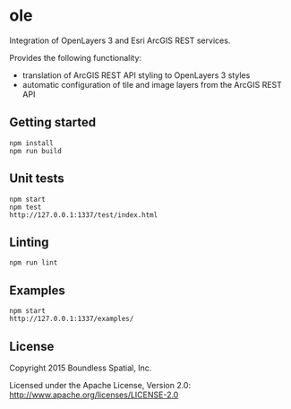 # ole

Integration of OpenLayers 3 and Esri ArcGIS REST services.

Provides the following functionality:
  * translation of ArcGIS REST API styling to OpenLayers 3 styles
  * automatic configuration of tile and image layers from the ArcGIS REST API

## Getting started
    npm install
    npm run build

## Unit tests
    npm start
    npm test
    http://127.0.0.1:1337/test/index.html

## Linting
    npm run lint

## Examples
    npm start
    http://127.0.0.1:1337/examples/

## License

Copyright 2015 Boundless Spatial, Inc.

Licensed under the Apache License, Version 2.0: http://www.apache.org/licenses/LICENSE-2.0
